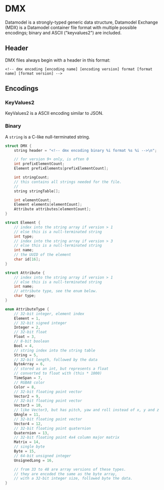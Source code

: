 # DMX

Datamodel is a strongly-typed generic data structure, Datamodel Exchange (MDX) is a Datamodel container file format with multiple possible encodings; binary and ASCII ("keyvalues2") are included.

## Header

DMX files always begin with a header in this format:

`<!-- dmx encoding [encoding name] [encoding version] format [format name] [format version] -->`

## Encodings

### KeyValues2

KeyValues2 is a ASCII encoding similar to JSON.

### Binary

A `string` is a C-like null-terminated string.

```cpp
struct DMX {
    string header = "<!-- dmx encoding binary %i format %s %i -->\n";

    // for version 9+ only, is often 0
    int prefixElementCount;
    Element prefixElements[prefixElementCount];

    int stringCount;
    // this contains all strings needed for the file.
    //
    string stringTable[];

    int elementCount;
    Element elements[elementCount];
    Attribute attributes[elementCount];
}

struct Element {
    // index into the string array if version > 1
    // else this is a null-terminated string
    int type;
    // index into the string array if version > 3
    // else this is a null-terminated string
    int name;
    // the UUID of the element
    char id[16];
}

struct Attribute {
    // index into the string array if version > 1
    // else this is a null-terminated string
    int name;
    // attribute type, see the enum below.
    char type;
}

enum AttributeType {
    // 32-bit integer, element index
    Element = 1,
    // 32-bit signed integer
    Integer = 2,
    // 32-bit float
    Float = 3,
    // 8-bit boolean
    Bool = 4,
    // string index into the string table
    String = 5,
    // 32-bit length, followed by the data
    ByteArray = 6,
    // stored as an int, but represents a float
    // converted to float with (this * 1000)
    TimeSpan = 7,
    // RGBA8 color
    Color = 8,
    // 32-bit floating point vector
    Vector2 = 9,
    // 32-bit floating point vector
    Vector3 = 10,
    // like Vector3, but has pitch, yaw and roll instead of x, y and z
    QAngle = 11,
    // 32-bit floating point vector
    Vector4 = 12,
    // 32-bit floating point quaternion
    Quaternion = 13,
    // 32-bit floating point 4x4 column major matrix
    Matrix = 14,
    // single byte
    Byte = 15,
    // 64-bit unsigned integer
    UnsignedLong = 16,

    // from 33 to 48 are array versions of these types.
    // they are encoded the same as the byte array,
    // with a 32-bit integer size, followed byte the data.
}
```
